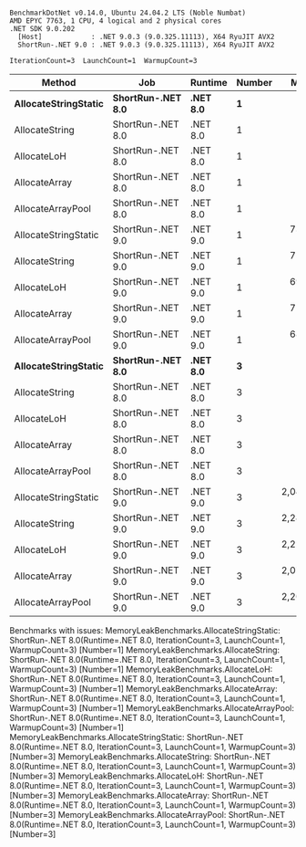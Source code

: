 ```

BenchmarkDotNet v0.14.0, Ubuntu 24.04.2 LTS (Noble Numbat)
AMD EPYC 7763, 1 CPU, 4 logical and 2 physical cores
.NET SDK 9.0.202
  [Host]            : .NET 9.0.3 (9.0.325.11113), X64 RyuJIT AVX2
  ShortRun-.NET 9.0 : .NET 9.0.3 (9.0.325.11113), X64 RyuJIT AVX2

IterationCount=3  LaunchCount=1  WarmupCount=3  

```
| Method               | Job               | Runtime  | Number | Mean       | Error      | StdDev   | Min        | Max        | Gen0   | Gen1   | Allocated |
|--------------------- |------------------ |--------- |------- |-----------:|-----------:|---------:|-----------:|-----------:|-------:|-------:|----------:|
| **AllocateStringStatic** | **ShortRun-.NET 8.0** | **.NET 8.0** | **1**      |         **NA** |         **NA** |       **NA** |         **NA** |         **NA** |     **NA** |     **NA** |        **NA** |
| AllocateString       | ShortRun-.NET 8.0 | .NET 8.0 | 1      |         NA |         NA |       NA |         NA |         NA |     NA |     NA |        NA |
| AllocateLoH          | ShortRun-.NET 8.0 | .NET 8.0 | 1      |         NA |         NA |       NA |         NA |         NA |     NA |     NA |        NA |
| AllocateArray        | ShortRun-.NET 8.0 | .NET 8.0 | 1      |         NA |         NA |       NA |         NA |         NA |     NA |     NA |        NA |
| AllocateArrayPool    | ShortRun-.NET 8.0 | .NET 8.0 | 1      |         NA |         NA |       NA |         NA |         NA |     NA |     NA |        NA |
| AllocateStringStatic | ShortRun-.NET 9.0 | .NET 9.0 | 1      |   734.5 ns |   576.3 ns | 31.59 ns |   698.6 ns |   757.8 ns | 0.0620 | 0.0610 |   1.02 KB |
| AllocateString       | ShortRun-.NET 9.0 | .NET 9.0 | 1      |   750.7 ns |   321.2 ns | 17.60 ns |   734.2 ns |   769.2 ns | 0.0620 | 0.0610 |   1.02 KB |
| AllocateLoH          | ShortRun-.NET 9.0 | .NET 9.0 | 1      |   698.8 ns |   548.6 ns | 30.07 ns |   665.9 ns |   724.8 ns | 0.0620 | 0.0610 |   1.02 KB |
| AllocateArray        | ShortRun-.NET 9.0 | .NET 9.0 | 1      |   715.6 ns |   828.4 ns | 45.41 ns |   666.3 ns |   755.7 ns | 0.0620 | 0.0610 |   1.02 KB |
| AllocateArrayPool    | ShortRun-.NET 9.0 | .NET 9.0 | 1      |   683.5 ns |   671.3 ns | 36.80 ns |   650.1 ns |   722.9 ns | 0.0620 | 0.0610 |   1.02 KB |
| **AllocateStringStatic** | **ShortRun-.NET 8.0** | **.NET 8.0** | **3**      |         **NA** |         **NA** |       **NA** |         **NA** |         **NA** |     **NA** |     **NA** |        **NA** |
| AllocateString       | ShortRun-.NET 8.0 | .NET 8.0 | 3      |         NA |         NA |       NA |         NA |         NA |     NA |     NA |        NA |
| AllocateLoH          | ShortRun-.NET 8.0 | .NET 8.0 | 3      |         NA |         NA |       NA |         NA |         NA |     NA |     NA |        NA |
| AllocateArray        | ShortRun-.NET 8.0 | .NET 8.0 | 3      |         NA |         NA |       NA |         NA |         NA |     NA |     NA |        NA |
| AllocateArrayPool    | ShortRun-.NET 8.0 | .NET 8.0 | 3      |         NA |         NA |       NA |         NA |         NA |     NA |     NA |        NA |
| AllocateStringStatic | ShortRun-.NET 9.0 | .NET 9.0 | 3      | 2,045.1 ns |   544.2 ns | 29.83 ns | 2,024.2 ns | 2,079.2 ns | 0.1869 | 0.1831 |   3.07 KB |
| AllocateString       | ShortRun-.NET 9.0 | .NET 9.0 | 3      | 2,249.8 ns |   903.4 ns | 49.52 ns | 2,194.3 ns | 2,289.6 ns | 0.1869 | 0.1831 |   3.07 KB |
| AllocateLoH          | ShortRun-.NET 9.0 | .NET 9.0 | 3      | 2,223.7 ns | 1,598.8 ns | 87.64 ns | 2,156.4 ns | 2,322.8 ns | 0.1869 | 0.1831 |   3.07 KB |
| AllocateArray        | ShortRun-.NET 9.0 | .NET 9.0 | 3      | 2,079.8 ns |   520.1 ns | 28.51 ns | 2,058.6 ns | 2,112.2 ns | 0.1869 | 0.1831 |   3.07 KB |
| AllocateArrayPool    | ShortRun-.NET 9.0 | .NET 9.0 | 3      | 2,200.6 ns |   512.6 ns | 28.10 ns | 2,184.2 ns | 2,233.1 ns | 0.1869 | 0.1831 |   3.07 KB |

Benchmarks with issues:
  MemoryLeakBenchmarks.AllocateStringStatic: ShortRun-.NET 8.0(Runtime=.NET 8.0, IterationCount=3, LaunchCount=1, WarmupCount=3) [Number=1]
  MemoryLeakBenchmarks.AllocateString: ShortRun-.NET 8.0(Runtime=.NET 8.0, IterationCount=3, LaunchCount=1, WarmupCount=3) [Number=1]
  MemoryLeakBenchmarks.AllocateLoH: ShortRun-.NET 8.0(Runtime=.NET 8.0, IterationCount=3, LaunchCount=1, WarmupCount=3) [Number=1]
  MemoryLeakBenchmarks.AllocateArray: ShortRun-.NET 8.0(Runtime=.NET 8.0, IterationCount=3, LaunchCount=1, WarmupCount=3) [Number=1]
  MemoryLeakBenchmarks.AllocateArrayPool: ShortRun-.NET 8.0(Runtime=.NET 8.0, IterationCount=3, LaunchCount=1, WarmupCount=3) [Number=1]
  MemoryLeakBenchmarks.AllocateStringStatic: ShortRun-.NET 8.0(Runtime=.NET 8.0, IterationCount=3, LaunchCount=1, WarmupCount=3) [Number=3]
  MemoryLeakBenchmarks.AllocateString: ShortRun-.NET 8.0(Runtime=.NET 8.0, IterationCount=3, LaunchCount=1, WarmupCount=3) [Number=3]
  MemoryLeakBenchmarks.AllocateLoH: ShortRun-.NET 8.0(Runtime=.NET 8.0, IterationCount=3, LaunchCount=1, WarmupCount=3) [Number=3]
  MemoryLeakBenchmarks.AllocateArray: ShortRun-.NET 8.0(Runtime=.NET 8.0, IterationCount=3, LaunchCount=1, WarmupCount=3) [Number=3]
  MemoryLeakBenchmarks.AllocateArrayPool: ShortRun-.NET 8.0(Runtime=.NET 8.0, IterationCount=3, LaunchCount=1, WarmupCount=3) [Number=3]

